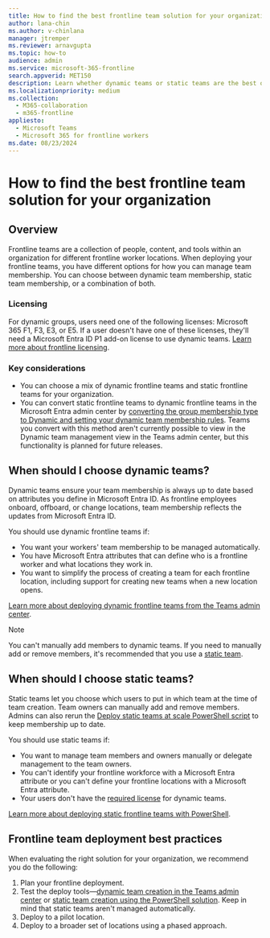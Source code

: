 ```yaml
---
title: How to find the best frontline team solution for your organization
author: lana-chin
ms.author: v-chinlana
manager: jtremper
ms.reviewer: arnavgupta
ms.topic: how-to
audience: admin
ms.service: microsoft-365-frontline
search.appverid: MET150
description: Learn whether dynamic teams or static teams are the best option for your organization's frontline teams. 
ms.localizationpriority: medium
ms.collection: 
  - M365-collaboration
  - m365-frontline
appliesto: 
  - Microsoft Teams
  - Microsoft 365 for frontline workers
ms.date: 08/23/2024
---
```


# How to find the best frontline team solution for your organization

## Overview

Frontline teams are a collection of people, content, and tools within an organization for different frontline worker locations. When deploying your frontline teams, you have different options for how you can manage team membership. You can choose between dynamic team membership, static team membership, or a combination of both.

### Licensing

For dynamic groups, users need one of the following licenses: Microsoft 365 F1, F3, E3, or E5. If a user doesn't have one of these licenses, they'll need a Microsoft Entra ID P1 add-on license to use dynamic teams. [Learn more about frontline licensing](flw-licensing-options.md).

### Key considerations

- You can choose a mix of dynamic frontline teams and static frontline teams for your organization.
- You can convert static frontline teams to dynamic frontline teams in the Microsoft Entra admin center by [converting the group membership type to Dynamic and setting your dynamic team membership rules](/entra/identity/users/groups-change-type). Teams you convert with this method aren't currently possible to view in the Dynamic team management view in the Teams admin center, but this functionality is planned for future releases.

## When should I choose dynamic teams?

Dynamic teams ensure your team membership is always up to date based on attributes you define in Microsoft Entra ID. As frontline employees onboard, offboard, or change locations, team membership reflects the updates from Microsoft Entra ID.  

You should use dynamic frontline teams if:

- You want your workers' team membership to be managed automatically.
- You have Microsoft Entra attributes that can define who is a frontline worker and what locations they work in.
- You want to simplify the process of creating a team for each frontline location, including support for creating new teams when a new location opens.

[Learn more about deploying dynamic frontline teams from the Teams admin center](deploy-dynamic-teams-at-scale.md).

> [!NOTE]
> You can't manually add members to dynamic teams. If you need to manually add or remove members, it's recommended that you use a [static team](#when-should-i-choose-static-teams).

## When should I choose static teams?

Static teams let you choose which users to put in which team at the time of team creation. Team owners can manually add and remove members. Admins can also rerun the [Deploy static teams at scale PowerShell script](deploy-teams-at-scale.md) to keep membership up to date.

You should use static teams if:

- You want to manage team members and owners manually or delegate management to the team owners.
- You can't identify your frontline workforce with a Microsoft Entra attribute or you can't define your frontline locations with a Microsoft Entra attribute.
- Your users don't have the [required license](#licensing) for dynamic teams.

[Learn more about deploying static frontline teams with PowerShell](deploy-teams-at-scale.md).

## Frontline team deployment best practices

When evaluating the right solution for your organization, we recommend you do the following:

  1. Plan your frontline deployment.
  1. Test the deploy tools&mdash;[dynamic team creation in the Teams admin center](deploy-dynamic-teams-at-scale.md) or [static team creation using the PowerShell solution](deploy-teams-at-scale.md). Keep in mind that static teams aren't managed automatically.
  1. Deploy to a pilot location.
  1. Deploy to a broader set of locations using a phased approach.
